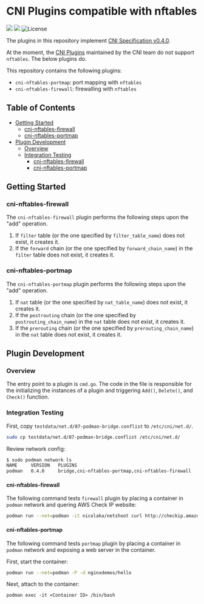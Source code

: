 # CNI Plugins compatible with nftables

<a href="https://github.com/greenpau/cni-plugins/actions/" target="_blank"><img src="https://github.com/greenpau/cni-plugins/workflows/build/badge.svg?branch=master"></a>
<a href="https://pkg.go.dev/github.com/greenpau/cni-plugins" target="_blank"><img src="https://img.shields.io/badge/godoc-reference-blue.svg"></a>
![License](https://img.shields.io/github/license/greenpau/cni-plugins)

The plugins in this repository implement
[CNI Specification v0.4.0](https://github.com/containernetworking/cni/blob/spec-v0.4.0/SPEC.md).

At the moment, the [CNI Plugins](https://github.com/containernetworking/plugins)
maintained by the CNI team do not support `nftables`. The below plugins do.

This repository contains the following plugins:

* `cni-nftables-portmap`: port mapping with `nftables`
* `cni-nftables-firewall`: firewalling with `nftables`

<!-- begin-markdown-toc -->
## Table of Contents

* [Getting Started](#getting-started)
  * [cni-nftables-firewall](#cninftablesfirewall)
  * [cni-nftables-portmap](#cninftablesportmap)
* [Plugin Development](#plugin-development)
  * [Overview](#overview)
  * [Integration Testing](#integration-testing)
    * [cni-nftables-firewall](#cninftablesfirewall-1)
    * [cni-nftables-portmap](#cninftablesportmap-1)

<!-- end-markdown-toc -->

## Getting Started

### cni-nftables-firewall

The `cni-nftables-firewall` plugin performs the following steps upon
the "add" operation.

1. If `filter` table (or the one specified by `filter_table_name`) does not
  exist, it creates it.
2. If the `forward` chain (or the one specified by `forward_chain_name`)
  in the `filter` table does not exist, it creates it.

### cni-nftables-portmap

The `cni-nftables-portmap` plugin performs the following steps upon
the "add" operation.

1. If `nat` table (or the one specified by `nat_table_name`) does not
   exist, it creates it.
1. If the `postrouting` chain (or the one specified by `postrouting_chain_name`)
  in the `nat` table does not exist, it creates it.
1. If the `prerouting` chain (or the one specified by `prerouting_chain_name`)
  in the `nat` table does not exist, it creates it.

## Plugin Development

### Overview

The entry point to a plugin is `cmd.go`. The code in the file
is responsible for the initializing the instances of a plugin
and triggering `Add()`, `Delete()`, and `Check()` function.

### Integration Testing

First, copy `testdata/net.d/87-podman-bridge.conflist` to
`/etc/cni/net.d/`.

```bash
sudo cp testdata/net.d/87-podman-bridge.conflist /etc/cni/net.d/
```

Review network config:

```bash
$ sudo podman network ls
NAME     VERSION   PLUGINS
podman   0.4.0     bridge,cni-nftables-portmap,cni-nftables-firewall
```

#### cni-nftables-firewall

The following command tests `firewall` plugin by placing
a container in `podman` network and quering AWS Check IP
website:

```bash
podman run --net=podman -it nicolaka/netshoot curl http://checkip.amazonaws.com/
```

#### cni-nftables-portmap

The following command tests `portmap` plugin by placing
a container in `podman` network and exposing a web server
in the container.

First, start the container:

```bash
podman run --net=podman -P -d nginxdemos/hello
```

Next, attach to the container:

```
podman exec -it <Container ID> /bin/bash
```



